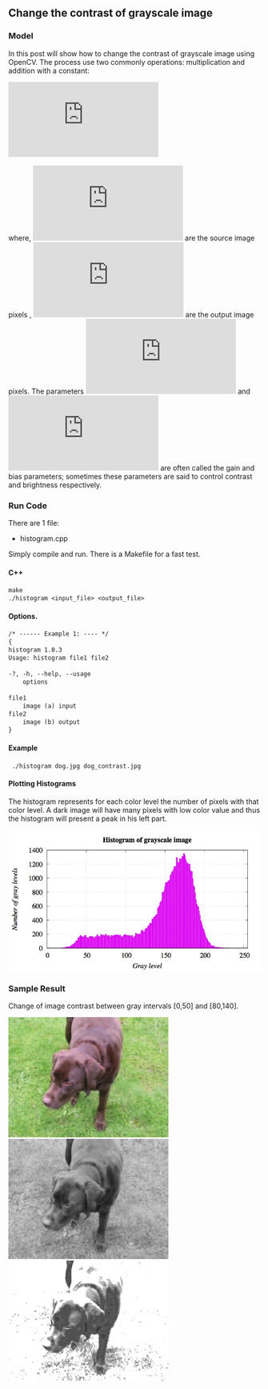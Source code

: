 ## Change the contrast of grayscale image

### Model
In this post will show how  to change the contrast of grayscale image using OpenCV.  The process use two commonly operations: multiplication and addition with a constant:

![\Large I'(x) = \alpha I(x) + \beta](https://latex.codecogs.com/svg.latex?I%27%28x%29%3D%5Calpha%20I%28x%29%2B%5Cbeta)

where, ![\Large I(x)](https://latex.codecogs.com/svg.latex?I%28x%29) are the source image pixels , ![\Large I(x)](https://latex.codecogs.com/svg.latex?I%27%28x%29) are the output image pixels. The parameters ![\Large \alpha>0](https://latex.codecogs.com/svg.latex?%5Calpha%20%3E0) and ![\Large \beta>0](https://latex.codecogs.com/svg.latex?%5Cbeta) are often called the gain and bias parameters; sometimes these parameters are said to control contrast and brightness respectively.

### Run Code

There are 1 file:
* histogram.cpp

Simply compile and run. There is a Makefile for a fast test.

#### C++
```
make
./histogram <input_file> <output_file>
```
#### Options.

	/* ------ Example 1: ---- */
	{
	histogram 1.0.3
    Usage: histogram file1 file2 

	-?, -h, --help, --usage
		options

	file1
		image (a) input
	file2
		image (b) output
	}
	
#### Example
```
 ./histogram dog.jpg dog_contrast.jpg
```
#### Plotting Histograms
The histogram represents for each color level the number of pixels with that color level. A dark image will have many pixels with low color value and thus the histogram will present a peak in his left part.

![](histogram.jpg)

### Sample Result
Change of image contrast between gray intervals [0,50] and [80,140].

![](dog.jpg)
![](dog_grayscale.jpg)
![](dog_contrast.jpg)
